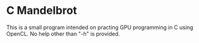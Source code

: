 # C Mandelbrot

This is a small program intended on practing GPU programming in C using OpenCL. No help other than "-h" is provided.
